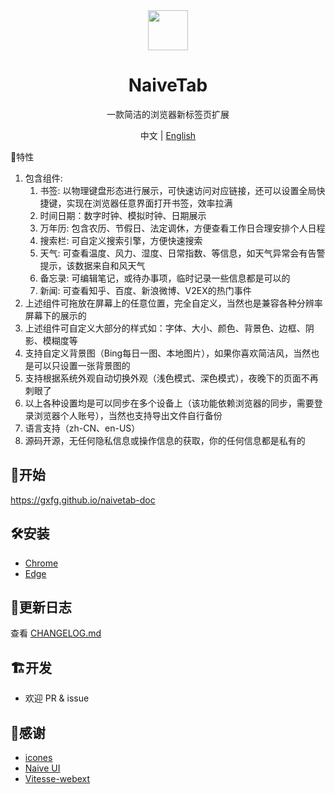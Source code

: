 <div align="center">
  <img src="https://user-images.githubusercontent.com/20944987/147905855-2a1eaebf-d7af-45d1-9aa2-2f96806d79c9.png" width="64" height="64" />
  <h1 align="center">NaiveTab</h1>
  <p align="center">一款简洁的浏览器新标签页扩展</p>
  <p align="center">中文 | <a href="https://github.com/GXFG/newtab-naivetab/blob/main/README.en-US.md">English</a></p>
</div

## 🌟特性

1. 包含组件:
   1. 书签: 以物理键盘形态进行展示，可快速访问对应链接，还可以设置全局快捷键，实现在浏览器任意界面打开书签，效率拉满
   2. 时间日期：数字时钟、模拟时钟、日期展示
   3. 万年历: 包含农历、节假日、法定调休，方便查看工作日合理安排个人日程
   4. 搜索栏: 可自定义搜索引擎，方便快速搜索
   5. 天气: 可查看温度、风力、湿度、日常指数、等信息，如天气异常会有告警提示，该数据来自和风天气
   6. 备忘录: 可编辑笔记，或待办事项，临时记录一些信息都是可以的
   7. 新闻: 可查看知乎、百度、新浪微博、V2EX的热门事件
2. 上述组件可拖放在屏幕上的任意位置，完全自定义，当然也是兼容各种分辨率屏幕下的展示的
3. 上述组件可自定义大部分的样式如：字体、大小、颜色、背景色、边框、阴影、模糊度等
4. 支持自定义背景图（Bing每日一图、本地图片），如果你喜欢简洁风，当然也是可以只设置一张背景图的
5. 支持根据系统外观自动切换外观（浅色模式、深色模式），夜晚下的页面不再刺眼了
6. 以上各种设置均是可以同步在多个设备上（该功能依赖浏览器的同步，需要登录浏览器个人账号），当然也支持导出文件自行备份
7. 语言支持（zh-CN、en-US）
8. 源码开源，无任何隐私信息或操作信息的获取，你的任何信息都是私有的

## 🚀开始

https://gxfg.github.io/naivetab-doc

## 🛠️安装

- [Chrome](https://chrome.google.com/webstore/detail/naivetab-%E6%96%B0%E6%A0%87%E7%AD%BE%E9%A1%B5/hhfebdcoeoddbdhgcgflblcjcgogijem)
- [Edge](https://microsoftedge.microsoft.com/addons/detail/naivetab-%E6%96%B0%E6%A0%87%E7%AD%BE%E9%A1%B5/kejadmppkffccjopodhekdnmkofidmjl)

## 📜更新日志

查看 [CHANGELOG.md](https://github.com/GXFG/newtab-naivetab/blob/main/CHANGELOG.md)

## 🏗开发

- 欢迎 PR & issue

## 🌼感谢

- [icones](https://icones.js.org)
- [Naive UI](https://www.naiveui.com)
- [Vitesse-webext](https://github.com/antfu/vitesse-webext)
